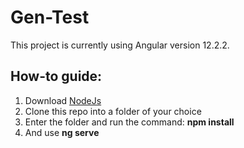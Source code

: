 # Gen-Test

This project is currently using Angular version 12.2.2.

## How-to guide:

1. Download [NodeJs](https://nodejs.org/en/download/)
2. Clone this repo into a folder of your choice
3. Enter the folder and run the command: **npm install**
4. And use **ng serve** 


